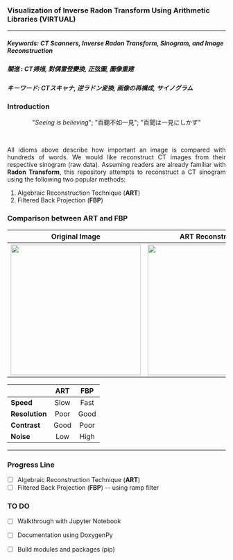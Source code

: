 <h3> Visualization of Inverse Radon Transform Using Arithmetic Libraries (VIRTUAL) </h3> <hr />

##### Keywords: CT Scanners, Inverse Radon Transform, Sinogram, and Image Reconstruction  #####
##### 關進     : CT掃描, 對偶雷登變換, 正弦圖, 圖像重建                                        #####
##### キーワード: CTスキャナ, 逆ラドン変換, 画像の再構成, サイノグラム                            #####

### Introduction ###

<p align="center">"<i>Seeing is believing</i>"; "百聽不如一見"</center>; "百聞は一見にしかず"</p> <br />
<p align="justify">All idioms above describe how important an image is compared with hundreds of words. We would like reconstruct CT images from their respective sinogram (raw data). Assuming readers are already familiar with <b>Radon Transform</b>, this repository attempts to reconstruct a CT sinogram using the following two popular methods:</p>

<ol>
  <li /> Algebraic Reconstruction Technique (<b>ART</b>) </li>
  <li /> Filtered Back Projection (<b>FBP</b>) </li>
</ol>

### Comparison between ART and FBP ###

<table>
  <tr>
    <th>Original Image </th>
    <th>ART Reconstructed </th> 
    <th>FBP Reconstructed </th>
  </tr>
  <tr>
    <th> <image src="./reconstructed/shepp_logan_original.png" height="300" width="300"> </th>
    <th> <image src="./reconstructed/shepp_logan_ART.png" height="300" width="300"> </th>
    <th> <image src="./reconstructed/shepp_logan_FBP.png" height="300" width="300"> </th>
  </tr>
</table>

|   |**ART**|**FBP**|
|:----------|:----------:|:----------:|
| **Speed**      | Slow       | Fast       |
| **Resolution** | Poor       | Good       | 
| **Contrast**   | Good       | Poor       |
| **Noise**      | Low        | High       |

<hr />

### Progress Line ###
- [ ] Algebraic Reconstruction Technique (**ART**)
- [ ] Filtered Back Projection (**FBP**) -- using ramp filter 

### TO DO ###
- [ ] Walkthrough with Jupyter Notebook
- [ ] Documentation using DoxygenPy
- [ ] Build modules and packages (pip)

